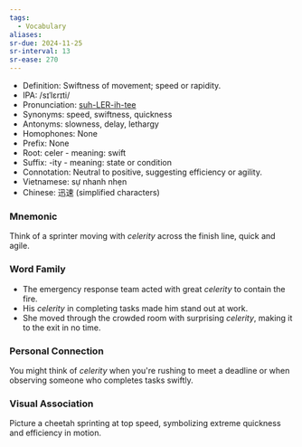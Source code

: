 ```yaml
---
tags:
  - Vocabulary
aliases:
sr-due: 2024-11-25
sr-interval: 13
sr-ease: 270
---
```

- Definition: Swiftness of movement; speed or rapidity.
- IPA: /sɪˈlɛrɪti/
- Pronunciation: [suh-LER-ih-tee](https://www.google.com/search?q=how+to+pronounce+celerity)
- Synonyms: speed, swiftness, quickness
- Antonyms: slowness, delay, lethargy
- Homophones: None
- Prefix: None
- Root: celer - meaning: swift
- Suffix: -ity - meaning: state or condition
- Connotation: Neutral to positive, suggesting efficiency or agility.
- Vietnamese: sự nhanh nhẹn
- Chinese: 迅速 (simplified characters)

### Mnemonic

Think of a sprinter moving with *celerity* across the finish line, quick and agile.

### Word Family

- The emergency response team acted with great *celerity* to contain the fire.
- His *celerity* in completing tasks made him stand out at work.
- She moved through the crowded room with surprising *celerity*, making it to the exit in no time.

### Personal Connection

You might think of *celerity* when you're rushing to meet a deadline or when observing someone who completes tasks swiftly.

### Visual Association

Picture a cheetah sprinting at top speed, symbolizing extreme quickness and efficiency in motion.